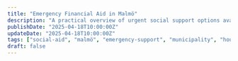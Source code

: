 ```yaml
---
title: "Emergency Financial Aid in Malmö"
description: "A practical overview of urgent social support options available through Malmö municipality when housing or survival is at stake."
publishDate: "2025-04-18T10:00:00Z"
updateDate: "2025-04-18T10:00:00Z"
tags: ["social-aid", "malmö", "emergency-support", "municipality", "housing"]
draft: false
---
```

